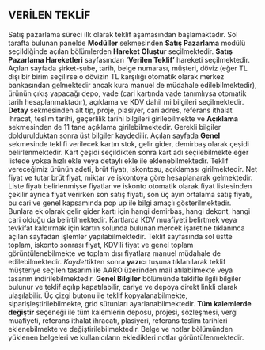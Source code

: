 ## VERİLEN TEKLİF
Satış pazarlama süreci ilk olarak teklif aşamasından başlamaktadır. Sol tarafta bulunan panelde **Modüller** sekmesinden **Satış Pazarlama** modülü seçildiğinde açılan bölümlerden **Hareket Oluştur** seçilmektedir. **Satış Pazarlama Hareketleri** sayfasından **‘Verilen Teklif’** hareketi seçilmektedir. Açılan sayfada şirket-şube, tarih, belge numarası, müşteri, döviz (eğer TL dışı bir birim seçilirse o dövizin TL karşılığı otomatik olarak merkez bankasından gelmektedir ancak kura manuel de müdahale edilebilmektedir), ürünün çıkış yapacağı depo, vade (cari kartında vade tanımlıysa otomatik tarih hesaplanmaktadır), açıklama ve KDV dahil mi bilgileri seçilmektedir. **Detay** sekmesinden alt tip, proje, plasiyer, cari adres, referans ithalat ihracat, teslim tarihi, geçerlilik tarihi bilgileri girilebilmekte ve **Açıklama** sekmesinden de
11 tane açıklama girilebilmektedir. Gerekli bilgiler doldurulduktan sonra üst bilgiler kaydedilir. Açılan sayfada **Genel** sekmesinde teklifi verilecek kartın stok, gelir gider, demirbaş olarak çeşidi belirlenmektedir. Kart çeşidi seçildikten sonra kart adı seçilebilmekte eğer listede yoksa hızlı ekle veya detaylı ekle ile eklenebilmektedir. Teklif vereceğimiz ürünün adeti, brüt fiyatı, iskontosu, açıklaması girilmektedir. Net fiyat ve tutar brüt fiyat, miktar ve iskontoya göre hesaplanarak gelmektedir. Liste fiyatı belirlenmişse fiyatlar ve iskonto otomatik olarak fiyat listesinden çekilir ayrıca fiyat verirken son satış fiyatı, son üç ayın ortalama satış fiyatı, bu cari ve genel kapsamında pop up ile bilgi amaçlı gösterilmektedir. Bunlara ek olarak gelir gider kartı için hangi demirbaş, hangi dekont, hangi cari olduğu da belirtilmektedir. Kartlarda KDV muafiyeti belirtmek veya tevkifat kaldırmak için kartın solunda bulunan mercek işaretine tıklanınca açılan sayfadan işlemler yapılabilmektedir. Teklif sayfasında sol üstte toplam, iskonto sonrası fiyat, KDV’li fiyat ve genel toplam görüntülenebilmekte ve toplam dışı fiyatlara manuel müdahale de edilebilmektedir. *Kaydet*tikten sonra **yazıcı** tuşuna tıklanılarak teklif müşteriye seçilen tasarım ile AARO üzerinden mail atılabilmekte veya tasarım indirilebilmektedir. **Genel Bilgiler** bölümünde teklifle ilgili bilgiler bulunur ve teklif açılıp kapatılabilir, cariye ve depoya direkt linkli olarak ulaşılabilir. Üç çizgi butonu ile teklif kopyalanabilmekte, siparişleştirilebilmekte, grid sütunları ayarlanabilmektedir. **Tüm kalemlerde değiştir** seçeneği ile tüm kalemlerin deposu, projesi, sözleşmesi, vergi muafiyeti, referans ithalat ihracatı, plasiyeri, referans teslim tarihleri eklenebilmekte ve değiştirilebilmektedir. Belge ve notlar bölümünden yüklenen belgeleri ve kullanıcıların ekledikleri notlar görüntülenmektedir. 
